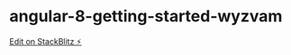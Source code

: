 # angular-8-getting-started-wyzvam

[Edit on StackBlitz ⚡️](https://stackblitz.com/edit/angular-8-getting-started-wyzvam)